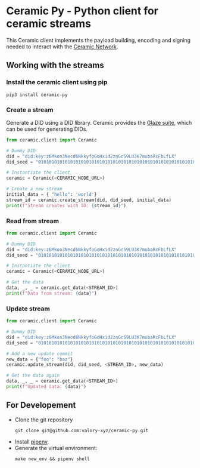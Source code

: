 # Ceramic Py - Python client for ceramic streams

This Ceramic client implements the payload building, encoding and signing needed to interact with the [Ceramic Network](https://ceramic.network/).

## Working with the streams

### Install the ceramic client using pip

```
pip3 install ceramic-py
```

### Create a stream

Generate a DID using a DID library. Ceramic provides the [Glaze suite](https://github.com/ceramicstudio/js-glaze), which can be used for generating DIDs.

```python
from ceramic.client import Ceramic

# Dummy DID
did = "did:key:z6Mkon3Necd6NkkyfoGoHxid2znGc59LU3K7mubaRcFbLfLX"
did_seed = "0101010101010101010101010101010101010101010101010101010101010101"

# Instantiate the client
ceramic = Ceramic(<CERAMIC_NODE_URL>)

# Create a new stream
initial_data = { "hello": 'world'}
stream_id = ceramic.create_stream(did, did_seed, initial_data)
print(f"Stream creates with ID: {stream_id}")
```
### Read from stream

```python
from ceramic.client import Ceramic

# Dummy DID
did = "did:key:z6Mkon3Necd6NkkyfoGoHxid2znGc59LU3K7mubaRcFbLfLX"
did_seed = "0101010101010101010101010101010101010101010101010101010101010101"

# Instantiate the client
ceramic = Ceramic(<CERAMIC_NODE_URL>)

# Get the data
data, _, _ = ceramic.get_data(<STREAM_ID>)
print(f"Data from stream: {data}")
```

### Update stream

```python
from ceramic.client import Ceramic

# Dummy DID
did = "did:key:z6Mkon3Necd6NkkyfoGoHxid2znGc59LU3K7mubaRcFbLfLX"
did_seed = "0101010101010101010101010101010101010101010101010101010101010101"

# Add a new update commit
new_data = {"foo": "baz"}
ceramic.update_stream(did, did_seed, <STREAM_ID>, new_data)

# Get the data again
data, _, _ = ceramic.get_data(<STREAM_ID>)
print(f"Updated data: {data}")
```

## For Developement

* Clone the git repository 
    ```
    git clone git@github.com:valory-xyz/ceramic-py.git
    ```
* Install [pipenv](https://pipenv.pypa.io/en/latest/).
* Generate the virtual environment:
    ```
    make new_env && pipenv shell
    ```
